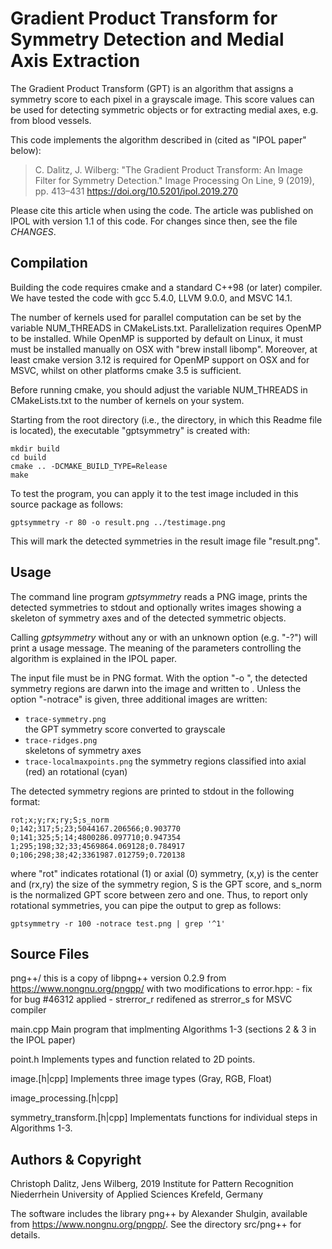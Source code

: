Gradient Product Transform for Symmetry Detection and Medial Axis Extraction
============================================================================

The Gradient Product Transform (GPT) is an algorithm that assigns a symmetry
score to each pixel in a grayscale image. This score values can be used for
detecting symmetric objects or for extracting medial axes, e.g. from blood
vessels.

This code implements the algorithm described in (cited as "IPOL paper" below):

> C. Dalitz, J. Wilberg: "The Gradient Product Transform:
> An Image Filter for Symmetry Detection."  Image Processing On Line, 9
> (2019), pp. 413–431
> https://doi.org/10.5201/ipol.2019.270

Please cite this article when using the code. The article was published on
IPOL with version 1.1 of this code. For changes since then, see the file
*CHANGES*.

Compilation
-----------

Building the code requires cmake and a standard C++98 (or later) compiler.
We have tested the code with gcc 5.4.0, LLVM 9.0.0, and MSVC 14.1.

The number of kernels used for parallel computation can be set by the
variable NUM_THREADS in CMakeLists.txt. Parallelization requires OpenMP
to be installed. While OpenMP is supported by default on Linux, it must
must be installed manually on OSX with "brew install libomp". Moreover,
at least cmake version 3.12 is required for OpenMP support on OSX and for
MSVC, whilst on other platforms cmake 3.5 is sufficient.

Before running cmake, you should adjust the variable NUM_THREADS in
CMakeLists.txt to the number of kernels on your system.

Starting from the root directory (i.e., the directory, in which this
Readme file is located), the executable "gptsymmetry" is created with:

    mkdir build
    cd build
    cmake .. -DCMAKE_BUILD_TYPE=Release
    make

To test the program, you can apply it to the test image included in this
source package as follows:

    gptsymmetry -r 80 -o result.png ../testimage.png

This will mark the detected symmetries in the result image file "result.png".


Usage
-----

The command line program *gptsymmetry* reads a PNG image, prints the detected
symmetries to stdout and optionally writes images showing a skeleton of
symmetry axes and of the detected symmetric objects.

Calling *gptsymmetry* without any or with an unknown option (e.g. "-?")
will print a usage message. The meaning of the parameters controlling
the algorithm is explained in the IPOL paper.

The input file must be in PNG format. With the option "-o <outfile>", the
detected symmetry regions are darwn into the image and written to <outfile>.
Unless the option "-notrace" is given, three additional images are written:

 - ``trace-symmetry.png``  
   the GPT symmetry score converted to grayscale
 - ``trace-ridges.png``  
    skeletons of symmetry axes
 - ``trace-localmaxpoints.png``
    the symmetry regions classified into axial (red) an rotational (cyan)

The detected symmetry regions are printed to stdout in the following format:

    rot;x;y;rx;ry;S;s_norm
    0;142;317;5;23;5044167.206566;0.903770
    0;141;325;5;14;4800286.097710;0.947354
    1;295;198;32;33;4569864.069128;0.784917
    0;106;298;38;42;3361987.012759;0.720138

where "rot" indicates rotational (1) or axial (0) symmetry, (x,y) is the
center and (rx,ry) the size of the symmetry region, S is the GPT score,
and s_norm is the normalized GPT score between zero and one. Thus, to report
only rotational symmetries, you can pipe the output to grep as follows:

    gptsymmetry -r 100 -notrace test.png | grep '^1'


Source Files
------------

png++/
   this is a copy of libpng++ version 0.2.9 from https://www.nongnu.org/pngpp/
   with two modifications to error.hpp:
    - fix for bug #46312 applied
	- strerror_r redifened as strerror_s for MSVC compiler

main.cpp
   Main program that implmenting Algorithms 1-3
   (sections 2 & 3 in the IPOL paper)

point.h
   Implements types and function related to 2D points.

image.[h|cpp]
   Implements three image types (Gray, RGB, Float)

image_processing.[h|cpp]

symmetry_transform.[h|cpp]
   Implementats functions for individual steps in Algorithms 1-3.



Authors & Copyright
-------------------

Christoph Dalitz, Jens Wilberg, 2019
Institute for Pattern Recognition
Niederrhein University of Applied Sciences
Krefeld, Germany

The software includes the library png++ by Alexander Shulgin, available
from https://www.nongnu.org/pngpp/. See the directory src/png++ for details.
